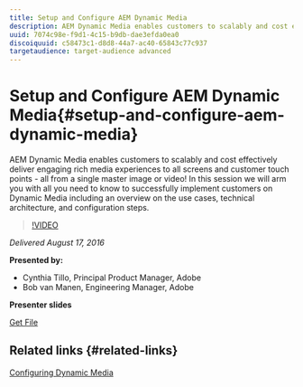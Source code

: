 ```yaml
---
title: Setup and Configure AEM Dynamic Media
description: AEM Dynamic Media enables customers to scalably and cost effectively deliver engaging rich media experiences to all screens and customer touch points - all from a single master image or video!  In this session we will arm you with all you need to know to successfully implement customers on Dynamic Media including an overview on the use cases, technical architecture, and configuration steps.
uuid: 7074c98e-f9d1-4c15-b9db-dae3efda0ea0
discoiquuid: c58473c1-d8d8-44a7-ac40-65843c77c937
targetaudience: target-audience advanced
---
```

# Setup and Configure AEM Dynamic Media{#setup-and-configure-aem-dynamic-media}

AEM Dynamic Media enables customers to scalably and cost effectively deliver engaging rich media experiences to all screens and customer touch points - all from a single master image or video!  In this session we will arm you with all you need to know to successfully implement customers on Dynamic Media including an overview on the use cases, technical architecture, and configuration steps. 

>[!VIDEO](https://video.tv.adobe.com/v/19297/?quality=9)

*Delivered August 17, 2016*

**Presented by:**

* Cynthia Tillo, Principal Product Manager, Adobe
* Bob van Manen, Engineering Manager, Adobe

**Presenter slides**

[Get File](assets/aemgems-081716-dynamic-media-configuration.pdf)

## Related links {#related-links}

[Configuring Dynamic Media](https://docs.adobe.com/docs/en/aem/6-2/administer/content/dynamic-media/config-dynamic.html)

<!--
[Get back to the Overview](https://helpx.adobe.com/experience-manager/kt/eseminars/gems/aem-index.html)
-->
